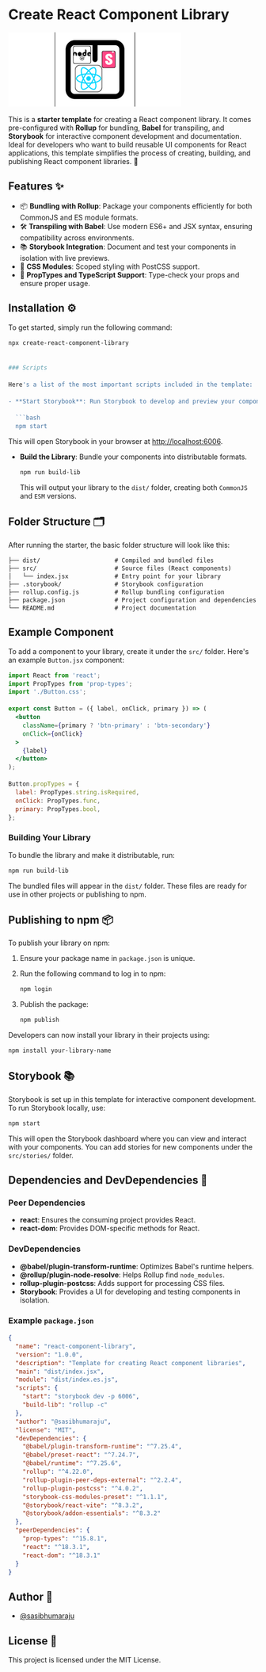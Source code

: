 # Create React Component Library

![Create React Component Library Logo](https://raw.githubusercontent.com/sasibhumaraju/create-react-component-library/refs/heads/main/.storybook/crcl.png?text=Create+React+Component+Library)


This is a **starter template** for creating a React component library. It comes pre-configured with **Rollup** for bundling, **Babel** for transpiling, and **Storybook** for interactive component development and documentation. Ideal for developers who want to build reusable UI components for React applications, this template simplifies the process of creating, building, and publishing React component libraries. 🚀


## Features ✨

- 📦 **Bundling with Rollup**: Package your components efficiently for both CommonJS and ES module formats.
- 🛠 **Transpiling with Babel**: Use modern ES6+ and JSX syntax, ensuring compatibility across environments.
- 📚 **Storybook Integration**: Document and test your components in isolation with live previews.
- 🎨 **CSS Modules**: Scoped styling with PostCSS support.
- 🔄 **PropTypes and TypeScript Support**: Type-check your props and ensure proper usage.

## Installation ⚙️

To get started, simply run the following command:

```bash
npx create-react-component-library


### Scripts

Here's a list of the most important scripts included in the template:

- **Start Storybook**: Run Storybook to develop and preview your components interactively.

  ```bash
  npm start
  ```

  This will open Storybook in your browser at [http://localhost:6006](http://localhost:6006).

- **Build the Library**: Bundle your components into distributable formats.

  ```bash
  npm run build-lib
  ```

  This will output your library to the `dist/` folder, creating both `CommonJS` and `ESM` versions.

## Folder Structure 🗂️

After running the starter, the basic folder structure will look like this:

```
├── dist/                     # Compiled and bundled files
├── src/                      # Source files (React components)
│   └── index.jsx             # Entry point for your library
├── .storybook/               # Storybook configuration
├── rollup.config.js          # Rollup bundling configuration
├── package.json              # Project configuration and dependencies
└── README.md                 # Project documentation
```

## Example Component

To add a component to your library, create it under the `src/` folder. Here's an example `Button.jsx` component:

```jsx
import React from 'react';
import PropTypes from 'prop-types';
import './Button.css';

export const Button = ({ label, onClick, primary }) => (
  <button
    className={primary ? 'btn-primary' : 'btn-secondary'}
    onClick={onClick}
  >
    {label}
  </button>
);

Button.propTypes = {
  label: PropTypes.string.isRequired,
  onClick: PropTypes.func,
  primary: PropTypes.bool,
};
```

### Building Your Library

To bundle the library and make it distributable, run:

```bash
npm run build-lib
```

The bundled files will appear in the `dist/` folder. These files are ready for use in other projects or publishing to npm.

## Publishing to npm 📦

To publish your library on npm:

1. Ensure your package name in `package.json` is unique.
2. Run the following command to log in to npm:

   ```bash
   npm login
   ```

3. Publish the package:

   ```bash
   npm publish
   ```

Developers can now install your library in their projects using:

```bash
npm install your-library-name
```

## Storybook 📚

Storybook is set up in this template for interactive component development. To run Storybook locally, use:

```bash
npm start
```

This will open the Storybook dashboard where you can view and interact with your components. You can add stories for new components under the `src/stories/` folder.

## Dependencies and DevDependencies 🔧

### Peer Dependencies

- **react**: Ensures the consuming project provides React.
- **react-dom**: Provides DOM-specific methods for React.

### DevDependencies

- **@babel/plugin-transform-runtime**: Optimizes Babel's runtime helpers.
- **@rollup/plugin-node-resolve**: Helps Rollup find `node_modules`.
- **rollup-plugin-postcss**: Adds support for processing CSS files.
- **Storybook**: Provides a UI for developing and testing components in isolation.

### Example `package.json`

```json
{
  "name": "react-component-library",
  "version": "1.0.0",
  "description": "Template for creating React component libraries",
  "main": "dist/index.jsx",
  "module": "dist/index.es.js",
  "scripts": {
    "start": "storybook dev -p 6006",
    "build-lib": "rollup -c"
  },
  "author": "@sasibhumaraju",
  "license": "MIT",
  "devDependencies": {
    "@babel/plugin-transform-runtime": "^7.25.4",
    "@babel/preset-react": "^7.24.7",
    "@babel/runtime": "^7.25.6",
    "rollup": "^4.22.0",
    "rollup-plugin-peer-deps-external": "^2.2.4",
    "rollup-plugin-postcss": "^4.0.2",
    "storybook-css-modules-preset": "^1.1.1",
    "@storybook/react-vite": "^8.3.2",
    "@storybook/addon-essentials": "^8.3.2"
  },
  "peerDependencies": {
    "prop-types": "^15.8.1",
    "react": "^18.3.1",
    "react-dom": "^18.3.1"
  }
}
```

## Author 🤵
- [@sasibhumaraju](https://www.github.com/sasibhumaraju)


## License 📜

This project is licensed under the MIT License.




